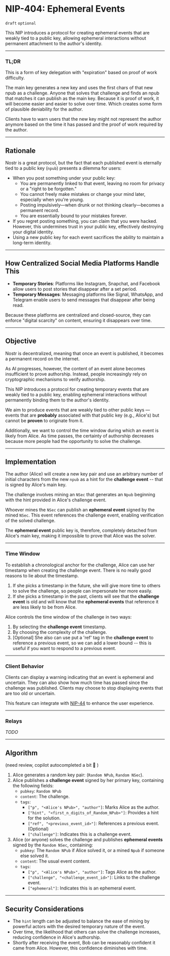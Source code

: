 # NIP-404: Ephemeral Events

`draft` `optional`

This NIP introduces a protocol for creating ephemeral events that are weakly tied to a public key, allowing ephemeral interactions without permanent attachment to the author's identity.

---
### TL;DR
This is a form of key delegation with "expiration" based on proof of work difficulty.

The main key generates a new key and uses the first chars of that new npub as a challenge. Anyone that solves that
challenge and finds an npub that matches it can publish as the main key. Because it is proof of work, it will become 
easier and easier to solve over time. Which creates some form of plausible deniability for the author.

Clients have to warn users that the new key might not represent the author anymore based on the time it has passed and the proof of work required by the author.

---

## Rationale

Nostr is a great protocol, but the fact that each published event is eternally tied to a public key (`npub`) presents a dilemma for users:

- When you post something under your public key:
  - You are permanently linked to that event, leaving no room for privacy or a "right to be forgotten."
  - You cannot freely make mistakes or change your mind later, especially when you're young.
  - Posting impulsively—when drunk or not thinking clearly—becomes a permanent record.
  - You are essentially bound to your mistakes forever.
- If you regret posting something, you can claim that you were hacked. However, this undermines trust in your public key, effectively destroying your digital identity.
- Using a new public key for each event sacrifices the ability to maintain a long-term identity.

---

## How Centralized Social Media Platforms Handle This

- **Temporary Stories**: Platforms like Instagram, Snapchat, and Facebook allow users to post stories that disappear after a set period.
- **Temporary Messages**: Messaging platforms like Signal, WhatsApp, and Telegram enable users to send messages that disappear after being read.

Because these platforms are centralized and closed-source, they can enforce "digital scarcity" on content, ensuring it disappears over time.

---

## Objective

Nostr is decentralized, meaning that once an event is published, it becomes a permanent record on the internet.

As AI progresses, however, the content of an event alone becomes insufficient to prove authorship. Instead, people increasingly rely on cryptographic mechanisms to verify authorship.

This NIP introduces a protocol for creating temporary events that are weakly tied to a public key, enabling ephemeral interactions without permanently binding them to the author's identity.

We aim to produce events that are weakly tied to other public keys — events that are **probably** associated with that public key (e.g., Alice's) but cannot be **proven** to originate from it.

Additionally, we want to control the time window during which an event is likely from Alice. As time passes, the certainty of authorship decreases because more people had the opportunity to solve the challenge.


---

## Implementation

The author (Alice) will create a new key pair and use an arbitrary number of initial characters from the new `npub` as 
a hint for the **challenge event** -- that is signed by Alice's main key.

The challenge involves mining an `NSec` that generates an `Npub` beginning with the hint provided in Alice's challenge event.

Whoever mines the `NSec` can publish an **ephemeral event** signed by the mined `NSec`. This event references the challenge event,
enabling verification of the solved challenge.

The **ephemeral event** public key is, therefore, completely detached from Alice's main key, making it impossible to 
prove that Alice was the solver.

---

### Time Window

To establish a chronological anchor for the challenge, Alice can use her timestamp when creating the challenge event.
There is no really good reasons to lie about the timestamp.
1) If she picks a timestamp in the future, she will give more time to others to solve the challenge, so
people can impersonate her more easily.
2) If she picks a timestamp in the past, clients will see that the **challenge event** is old and will know that 
the **ephemeral events** that reference it are less likely to be from Alice.

Alice controls the time window of the challenge in two ways:
1. By selecting the **challenge event** timestamp.
2. By choosing the complexity of the challenge.
3. [Optional] She also can use put a 'ref' tag in the **challenge event** to reference a previous event, so we can
add a lower bound -- this is useful if you want to respond to a previous event.
---
### Client Behavior

Clients can display a warning indicating that an event is ephemeral and uncertain. They can also show how much time has 
passed since the challenge was published. Clients may choose to stop displaying events that are too old or uncertain.

This feature can integrate with [NIP-44](40.md) to enhance the user experience.

---

### Relays

*TODO*

---

## Algorithm 

(need review, copilot autocompleted a bit 🤡 ) 
1. Alice generates a random key pair: (`Random NPub`, `Random NSec`).
2. Alice publishes a **challenge event** signed by her primary key, containing the following fields:
   - `pubkey`: `Random NPub`
   - `content`: The challenge.
   - `tags`: 
     - `["p", "<Alice's NPub>", "author"]`: Marks Alice as the author.
     - `["hint", "<first_n_digits_of_Random_NPub>"]`: Provides a hint for the solution.
     - `["ref", "<previous_event_id>"]`: References a previous event. (Optional)
     - `["challenge"]`: Indicates this is a challenge event.
3. Alice (or anyone) solves the challenge and publishes **ephemeral events** signed by the `Random NSec`, containing:
   - `pubkey`: The `Random NPub` if Alice solved it, or a mined `Npub` if someone else solved it.
   - `content`: The usual event content.
   - `tags`: 
     - `["p", "<Alice's NPub>", "author"]`: Tags Alice as the author.
     - `["challenge", "<challenge_event_id>"]`: Links to the challenge event.
     - `["ephemeral"]`: Indicates this is an ephemeral event.

---

## Security Considerations

- The `hint` length can be adjusted to balance the ease of mining by powerful actors with the desired temporary nature of the event.
- Over time, the likelihood that others can solve the challenge increases, reducing confidence in Alice's authorship.
- Shortly after receiving the event, Bob can be reasonably confident it came from Alice. However, this confidence diminishes with time.
